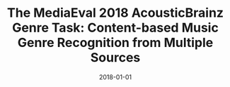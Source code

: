 ---
type: "paper_2018"
title: "The MediaEval 2018 AcousticBrainz Genre Task: Content-based Music Genre Recognition from Multiple Sources"
authors: Bogdanov, D., Porter A., Urbano J., Schreiber H.
date: 2018-01-01
published_in: "MediaEval Workshop"
download_link: "http://hdl.handle.net/10230/35744"
---